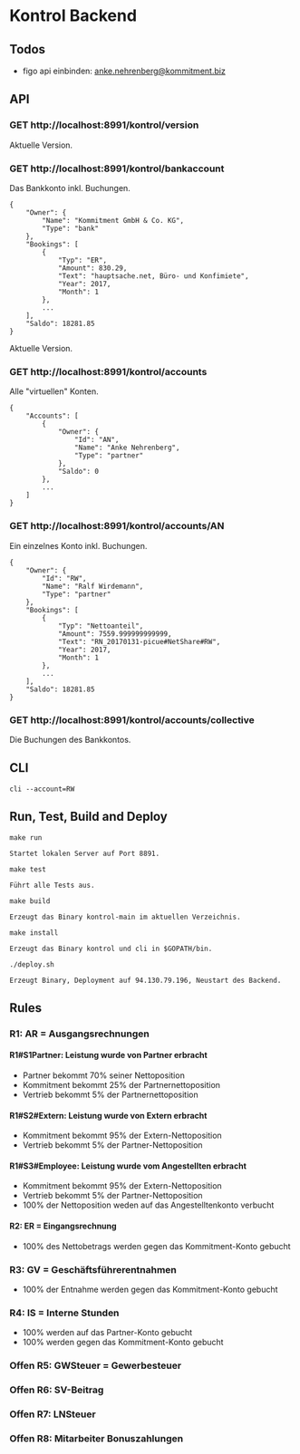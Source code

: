 # Kontrol Backend

## Todos
- figo api einbinden: anke.nehrenberg@kommitment.biz

## API

### GET http://localhost:8991/kontrol/version

Aktuelle Version.

### GET http://localhost:8991/kontrol/bankaccount

Das Bankkonto inkl. Buchungen.

```
{
    "Owner": {
        "Name": "Kommitment GmbH & Co. KG",
        "Type": "bank"
    },
    "Bookings": [
        {
            "Typ": "ER",
            "Amount": 830.29,
            "Text": "hauptsache.net, Büro- und Konfimiete",
            "Year": 2017,
            "Month": 1
        },
        ...
    ],
    "Saldo": 18281.85
}
```

Aktuelle Version.

### GET http://localhost:8991/kontrol/accounts

Alle "virtuellen" Konten.

```
{
    "Accounts": [
        {
            "Owner": {
                "Id": "AN",
                "Name": "Anke Nehrenberg",
                "Type": "partner"
            },
            "Saldo": 0
        },
        ...
    ]
}
```

### GET http://localhost:8991/kontrol/accounts/AN

Ein einzelnes Konto inkl. Buchungen.

```
{
    "Owner": {
        "Id": "RW",
        "Name": "Ralf Wirdemann",
        "Type": "partner"
    },
    "Bookings": [
        {
            "Typ": "Nettoanteil",
            "Amount": 7559.999999999999,
            "Text": "RN_20170131-picue#NetShare#RW",
            "Year": 2017,
            "Month": 1
        },
        ...
    ],
    "Saldo": 18281.85
}
```

### GET http://localhost:8991/kontrol/accounts/collective

Die Buchungen des Bankkontos.

## CLI

```
cli --account=RW
```

## Run, Test, Build and Deploy

```
make run

Startet lokalen Server auf Port 8891.
```

```
make test

Führt alle Tests aus.
```

```
make build

Erzeugt das Binary kontrol-main im aktuellen Verzeichnis.
```

```
make install

Erzeugt das Binary kontrol und cli in $GOPATH/bin.
```

```
./deploy.sh 

Erzeugt Binary, Deployment auf 94.130.79.196, Neustart des Backend.
```
    
## Rules

### R1: AR = Ausgangsrechnungen

#### R1#S1Partner: Leistung wurde von Partner erbracht
- Partner bekommt 70% seiner Nettoposition
- Kommitment bekommt 25% der Partnernettoposition
- Vertrieb bekommt 5% der Partnernettoposition

#### R1#S2#Extern: Leistung wurde von Extern erbracht
- Kommitment bekommt 95% der Extern-Nettoposition
- Vertrieb bekommt 5% der Partner-Nettoposition

#### R1#S3#Employee: Leistung wurde vom Angestellten erbracht
- Kommitment bekommt 95% der Extern-Nettoposition
- Vertrieb bekommt 5% der Partner-Nettoposition
- 100% der Nettoposition weden auf das Angestelltenkonto verbucht

#### R2: ER = Eingangsrechnung
- 100% des Nettobetrags werden gegen das Kommitment-Konto gebucht

### R3: GV = Geschäftsführerentnahmen
- 100% der Entnahme werden gegen das Kommitment-Konto gebucht

### R4: IS = Interne Stunden
- 100% werden auf das Partner-Konto gebucht
- 100% werden gegen das Kommitment-Konto gebucht

### Offen R5: GWSteuer = Gewerbesteuer

### Offen R6: SV-Beitrag

### Offen R7: LNSteuer

### Offen R8: Mitarbeiter Bonuszahlungen